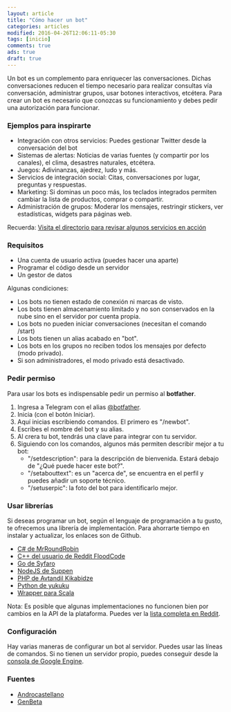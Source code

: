 ```yaml
---
layout: article
title: "Cómo hacer un bot"
categories: articles
modified: 2016-04-26T12:06:11-05:30
tags: [inicio]
comments: true
ads: true
draft: true
---
```


Un bot es un complemento para enriquecer las conversaciones. Dichas conversaciones reducen el tiempo necesario para realizar consultas vía conversación, administrar grupos, usar botones interactivos, etcétera.
Para crear un bot es necesario que conozcas su funcionamiento y debes pedir una autorización para funcionar.

### Ejemplos para inspirarte

* Integración con otros servicios: Puedes gestionar Twitter desde la conversación del bot
* Sistemas de alertas: Noticias de varias fuentes (y compartir por los canales), el clima, desastres naturales, etcétera.
* Juegos: Adivinanzas, ajedrez, ludo y más. 
* Servicios de integración social: Citas, conversaciones por lugar, preguntas y respuestas.
* Marketing: Si dominas un poco más, los teclados integrados permiten cambiar la lista de productos, comprar o compartir.
* Administración de grupos: Moderar los mensajes, restringir stickers, ver estadísticas, widgets para páginas web.

Recuerda: [Visita el directorio para revisar algunos servicios en acción](http://niaj-scio.github.io/directorio)

### Requisitos

* Una cuenta de usuario activa (puedes hacer una aparte)
* Programar el código desde un servidor
* Un gestor de datos

Algunas condiciones:

* Los bots no tienen estado de conexión ni marcas de visto.
* Los bots tienen almacenamiento limitado y no son conservados en la nube sino en el servidor por cuenta propia.
* Los bots no pueden iniciar conversaciones (necesitan el comando /start)
* Los bots tienen un alias acabado en "bot".
* Los bots en los grupos no reciben todos los mensajes por defecto (modo privado).
* Si son administradores, el modo privado está desactivado.

### Pedir permiso

Para usar los bots es indispensable pedir un permiso al **botfather**.

1. Ingresa a Telegram con el alias [@botfather](http://telegram.me/botfather).
2. Inicia (con el botón Iniciar).
3. Aquí inicias escribiendo comandos. El primero es "/newbot".
4. Escribes el nombre del bot y su alias.
5. Al crera tu bot, tendrás una clave para integrar con tu servidor.
6. Siguiendo con los comandos, algunos más permiten describir mejor a tu bot:
	* "/setdescription": para la descripción de bienvenida. Estará debajo de "¿Qué puede hacer este bot?".
	* "/setabouttext": es un "acerca de", se encuentra en el perfil y puedes añadir un soporte técnico.
	* "/setuserpic": la foto del bot para identificarlo mejor.

### Usar librerías

Si deseas programar un bot, según el lenguaje de programación a tu gusto, te ofrecemos una librería de implementación. Para ahorrarte tiempo en instalar y actualizar, los enlaces son de Github.

* [C# de MrRoundRobin](https://github.com/MrRoundRobin/telegram.bot)
* [C++ del usuario de Reddit FloodCode](https://github.com/reo7sp/tgbot-cpp/issues) 
* [Go de Syfaro](https://github.com/go-telegram-bot-api/telegram-bot-api)
* [NodeJS de Suppen](https://github.com/Suppen/Telegram-API-wrapper-for-JS)
* [PHP de Avtandil Kikabidze](https://github.com/akalongman/php-telegram-bot)
* [Python de yukuku](https://github.com/yukuku/telebot)
* [Wrapper para Scala](https://github.com/mukel/telegrambot4s)

Nota: Es posible que algunas implementaciones no funcionen bien por cambios en la API de la plataforma. Puedes ver la [lista completa en Reddit](https://www.reddit.com/r/TelegramBots/comments/3bsec7/unofficial_collection_of_api_wrappers/).

### Configuración

Hay varias maneras de configurar un bot al servidor. Puedes usar las líneas de comandos. Si no tienen un servidor propio, puedes conseguir desde la [consola de Google Engine](https://console.developers.google.com/project).

### Fuentes

* [Androcastellano](http://androcastellano.com/telegram-3-0-anade-bots-crea-el-tuyo-con-nuestro-tutorial/)
* [GenBeta](http://www.genbetadev.com/desarrollo-aplicaciones-moviles/creando-un-bot-con-el-api-de-telegram-i)